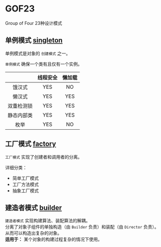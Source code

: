 # GOF23
Group of Four 23种设计模式

## 单例模式 [singleton]( ./singleton/README.md )

单例模式是对象的 `创建模式` 之一。

`单例模式` 确保一个类有且仅有一个实例。

|    | 线程安全 | 懒加载 |
|:---:|:---:|:---:|
| 饿汉式 | YES | NO |
| 懒汉式 | YES | YES |
| 双重检测锁 | YES | YES |
| 静态内部类 | YES | YES |
| 枚举 | YES | NO |

## 工厂模式 [factory]( ./factory/README.md )
`工厂模式` 实现了创建者和调用者的分离。

详细分类：
+ 简单工厂模式
+ 工厂方法模式
+ 抽象工厂模式

## 建造者模式 [builder]( ./builder/README.md )

`建造者模式` 实现构建算法、装配算法的解耦。  
分离了对象子组件的单独构造（由 `Builder` 负责）和装配（由 `Director` 负责）。从而可以构造出复杂的对象。  
**适用于：** 某个对象的构建过程复杂的情况下使用。
